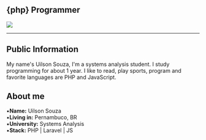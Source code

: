 ## {php} Programmer
<a> 
</a>
   <a href="https://www.linkedin.com/in/uilson-souza-566a53164/" target="_blank"> 
   <img src="https://img.shields.io/badge/-LinkedIn-%230077B5?style=for-the-badge&logo=linkedin&logoColor=white" target="_blank">
</a>
<hr>

## Public Information

My name's Uilson Souza, I'm a systems analysis student. I study programming for about 1 year. I like to read, play sports, program and favorite languages are PHP and JavaScript.


## About me

▪**Name:** Uilson Souza
<br>
▪**Living in:** Pernambuco, BR
<br>
▪**University:** Systems Analysis
<br>
▪**Stack:** PHP | Laravel | JS
<br>
